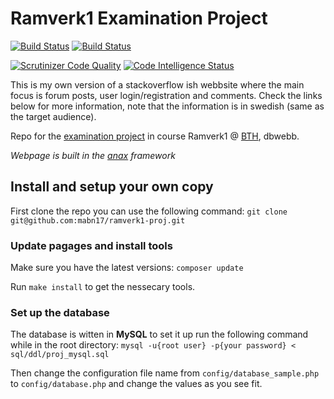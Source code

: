 # Ramverk1 Examination Project

[![Build Status](https://travis-ci.org/mabn17/ramverk1-proj.svg?branch=master)](https://travis-ci.org/mabn17/ramverk1-proj) [![Build Status](https://scrutinizer-ci.com/g/mabn17/ramverk1-proj/badges/build.png?b=master)](https://scrutinizer-ci.com/g/mabn17/ramverk1-proj/build-status/master) 

[![Scrutinizer Code Quality](https://scrutinizer-ci.com/g/mabn17/ramverk1-proj/badges/quality-score.png?b=master)](https://scrutinizer-ci.com/g/mabn17/ramverk1-proj/?branch=master) [![Code Intelligence Status](https://scrutinizer-ci.com/g/mabn17/ramverk1-proj/badges/code-intelligence.svg?b=master)](https://scrutinizer-ci.com/code-intelligence)

This is my own version of a stackoverflow ish webbsite where the main focus is forum posts, user login/registration and comments. Check the links below for more information, note that the information is in swedish (same as the target audience).

Repo for the [examination project](https://dbwebb.se/kurser/ramverk1-v2/kmom10) in course Ramverk1 @ [BTH](https://www.bth.se/eng/), dbwebb.

*Webpage is built in the [anax](https://github.com/canax) framework*

## Install and setup your own copy
First clone the repo you can use the following command: ```git clone git@github.com:mabn17/ramverk1-proj.git```

### Update pagages and install tools
Make sure you have the latest versions: ```composer update```

Run ```make install``` to get the nessecary tools.

### Set up the database
The database is witten in **MySQL** to set it up run the following command while in the root directory: 
```mysql -u{root user} -p{your password} < sql/ddl/proj_mysql.sql```

Then change the configuration file name from `config/database_sample.php` to `config/database.php` and change the values as you see fit.